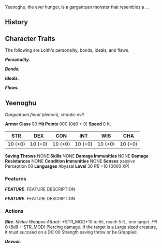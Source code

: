 Yeenoghu, the ever hunger, is a gargantuan monster that resembles a ...

## History


## Character Traits
The following are Lolth's personality, bonds, ideals, and flaws.

***Personality.***


***Bonds.***


***Ideals.***


***Flaws.***





## Yeenoghu
*Gargantuan fiend (demon), chaotic evil*

**Armor Class** 00
**Hit Points** 000 (0d0 + 0)
**Speed** 0 ft.

|   STR   |   DEX   |   CON   |   INT   |   WIS   |   CHA   |
|:-------:|:-------:|:-------:|:-------:|:-------:|:-------:|
| 10 (+0) | 10 (+0) | 10 (+0) | 10 (+0) | 10 (+0) | 10 (+0) |

**Saving Throws** NONE
**Skills** NONE
**Damage Immunities** NONE
**Damage Resistances** NONE
**Condition Immunities** NONE
**Senses** passive Perception 00
**Languages** Abyssal
**Level** 30 *PB* +10 (0000 XP)

### Features
***FEATURE.*** FEATURE DESCRIPTION

***FEATURE.*** FEATURE DESCRIPTION

### Actions
***Bite.*** *Melee Weapon Attack:* +STR_MOD+10 to hit, reach 5 ft., one target. *Hit* 0 (8d8 + STR_MOD) Piercing damage.  If the target is a Large sized creature, it must succeed on a DC 00 Strength saving throw or be Grappled.

***Devour.*** 



